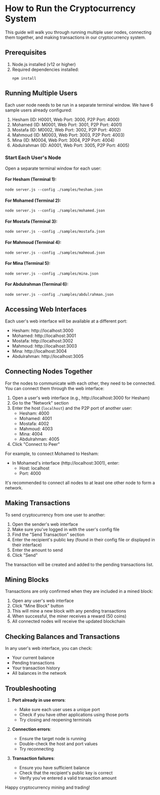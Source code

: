 # How to Run the Cryptocurrency System

This guide will walk you through running multiple user nodes, connecting them together, and making transactions in our cryptocurrency system.

## Prerequisites

1. Node.js installed (v12 or higher)
2. Required dependencies installed:
   ```
   npm install
   ```

## Running Multiple Users

Each user node needs to be run in a separate terminal window. We have 6 sample users already configured:

1. Hesham (ID: H0001, Web Port: 3000, P2P Port: 4000)
2. Mohamed (ID: M0001, Web Port: 3001, P2P Port: 4001)
3. Mostafa (ID: M0002, Web Port: 3002, P2P Port: 4002)
4. Mahmoud (ID: M0003, Web Port: 3003, P2P Port: 4003)
5. Mina (ID: M0004, Web Port: 3004, P2P Port: 4004)
6. Abdulrahman (ID: A0001, Web Port: 3005, P2P Port: 4005)

### Start Each User's Node

Open a separate terminal window for each user:

#### For Hesham (Terminal 1):
```
node server.js --config ./samples/hesham.json
```

#### For Mohamed (Terminal 2):
```
node server.js --config ./samples/mohamed.json
```

#### For Mostafa (Terminal 3):
```
node server.js --config ./samples/mostafa.json
```

#### For Mahmoud (Terminal 4):
```
node server.js --config ./samples/mahmoud.json
```

#### For Mina (Terminal 5):
```
node server.js --config ./samples/mina.json
```

#### For Abdulrahman (Terminal 6):
```
node server.js --config ./samples/abdulrahman.json
```

## Accessing Web Interfaces

Each user's web interface will be available at a different port:
- Hesham: http://localhost:3000
- Mohamed: http://localhost:3001
- Mostafa: http://localhost:3002
- Mahmoud: http://localhost:3003
- Mina: http://localhost:3004
- Abdulrahman: http://localhost:3005

## Connecting Nodes Together

For the nodes to communicate with each other, they need to be connected. You can connect them through the web interface:

1. Open a user's web interface (e.g., http://localhost:3000 for Hesham)
2. Go to the "Network" section
3. Enter the host (`localhost`) and the P2P port of another user:
   - Hesham: 4000
   - Mohamed: 4001
   - Mostafa: 4002
   - Mahmoud: 4003
   - Mina: 4004
   - Abdulrahman: 4005
4. Click "Connect to Peer"

For example, to connect Mohamed to Hesham:
- In Mohamed's interface (http://localhost:3001), enter:
  - Host: localhost
  - Port: 4000

It's recommended to connect all nodes to at least one other node to form a network.

## Making Transactions

To send cryptocurrency from one user to another:

1. Open the sender's web interface
2. Make sure you've logged in with the user's config file
3. Find the "Send Transaction" section
4. Enter the recipient's public key (found in their config file or displayed in their interface)
5. Enter the amount to send
6. Click "Send"

The transaction will be created and added to the pending transactions list.

## Mining Blocks

Transactions are only confirmed when they are included in a mined block:

1. Open any user's web interface
2. Click "Mine Block" button
3. This will mine a new block with any pending transactions
4. When successful, the miner receives a reward (50 coins)
5. All connected nodes will receive the updated blockchain

## Checking Balances and Transactions

In any user's web interface, you can check:
- Your current balance
- Pending transactions
- Your transaction history
- All balances in the network

## Troubleshooting

1. **Port already in use errors**:
   - Make sure each user uses a unique port
   - Check if you have other applications using those ports
   - Try closing and reopening terminals

2. **Connection errors**:
   - Ensure the target node is running
   - Double-check the host and port values
   - Try reconnecting

3. **Transaction failures**:
   - Ensure you have sufficient balance
   - Check that the recipient's public key is correct
   - Verify you've entered a valid transaction amount

Happy cryptocurrency mining and trading! 